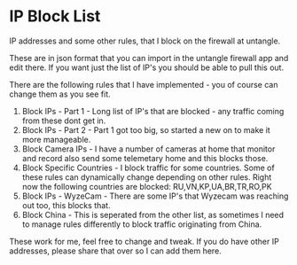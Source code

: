 # IP Block List
IP addresses and some other rules, that I block on the firewall at untangle.

These are in json format that you can import in the untangle firewall app and edit there. If you want just the list of IP's you should be able to pull this out.

There are the following rules that I have implemented - you of course can change them as you see fit.


1. Block IPs - Part 1 - Long list of IP's that are blocked - any traffic coming from these dont get in.
2. Block IPs - Part 2 - Part 1 got too big, so started a new on to make it more manageable. 
3. Block Camera IPs - I have a number of cameras at home that monitor and record also send some telemetary home and this blocks those.
4. Block Specific Countries - I block traffic for some countries. Some of these rules can dynamically change depending on other rules. Right now the following countries are blocked: RU,VN,KP,UA,BR,TR,RO,PK
5. Block IPs - WyzeCam - There are some IP's that Wyzecam was reaching out too, this blocks that.
6. Block China - This is seperated from the other list, as sometimes I need to manage rules differently to block traffic originating from China.

These work for me, feel free to change and tweak. If you do have other IP addresses, please share that over so I can add them here. 
